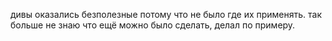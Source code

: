 дивы оказались безполезные потому что не было где их применять. так больше не знаю что ещё можно было сделать, делал по примеру.

